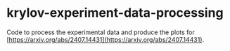 # krylov-experiment-data-processing

Code to process the experimental data and produce the plots for [https://arxiv.org/abs/2407.14431](https://arxiv.org/abs/2407.14431).
